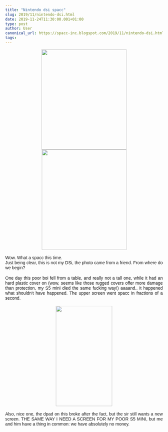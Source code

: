 ```yaml
---
title: "Nintendo dsi spacc"
slug: 2019/11/nintendo-dsi.html
date: 2019-11-24T11:30:00.001+01:00
type: post
author: User
canonical_url: https://spacc-inc.blogspot.com/2019/11/nintendo-dsi.html
tags: 
---
```


<div class="separator" style="clear: both; text-align: center;">
<a href="https://blogger.googleusercontent.com/img/b/R29vZ2xl/AVvXsEhlwaQWBmk0wOAUzTfcK6m4QQ1ruXtOJTroibrwW7sS5HSEtGQDdzb26SFKWYDyzGOJQmhUVCMuLXjUoonie3TwM3CYBBN1yv1yqOEiioq5hZZ_GNJIaU_BqwkGuOUFrEiXf3WDUHTnWbyt/s1600/IMG_20191124_111702.jpg" imageanchor="1" style="margin-left: 1em; margin-right: 1em;"><img border="0" data-original-height="844" data-original-width="720" height="320" src="https://blogger.googleusercontent.com/img/b/R29vZ2xl/AVvXsEhlwaQWBmk0wOAUzTfcK6m4QQ1ruXtOJTroibrwW7sS5HSEtGQDdzb26SFKWYDyzGOJQmhUVCMuLXjUoonie3TwM3CYBBN1yv1yqOEiioq5hZZ_GNJIaU_BqwkGuOUFrEiXf3WDUHTnWbyt/s1600/IMG_20191124_111702.jpg" width="272" /></a></div>
<div class="separator" style="clear: both; text-align: center;">
<a href="https://blogger.googleusercontent.com/img/b/R29vZ2xl/AVvXsEhYgnTcUcrfPih9RANf_4bleVbD_iYJYH0cN5iJRu0jjDCYsP8tl5ATcK9tZkpHSIG1e37hOGap4doTXAOW_JMCG7XpUJT3XyJTXwV0oAs1Iu3ac23qOkYl5wjVNYSU-S0Wfr4MBDnIIRNW/s1600/IMG_20191124_111712.jpg" imageanchor="1" style="margin-left: 1em; margin-right: 1em;"><img border="0" data-original-height="850" data-original-width="720" height="320" src="https://blogger.googleusercontent.com/img/b/R29vZ2xl/AVvXsEhYgnTcUcrfPih9RANf_4bleVbD_iYJYH0cN5iJRu0jjDCYsP8tl5ATcK9tZkpHSIG1e37hOGap4doTXAOW_JMCG7XpUJT3XyJTXwV0oAs1Iu3ac23qOkYl5wjVNYSU-S0Wfr4MBDnIIRNW/s1600/IMG_20191124_111712.jpg" width="271" /></a></div>
<div class="separator" style="clear: both; text-align: center;">
<br /></div>
<div class="separator" style="clear: both; text-align: justify;">
<span style="font-family: &quot;trebuchet ms&quot; , sans-serif;">Wow. What a spacc this time.</span></div>
<div class="separator" style="clear: both; text-align: justify;">
<span style="font-family: &quot;trebuchet ms&quot; , sans-serif;">Just being clear, this is not my DSi, the photo came from a friend. From where do we begin?</span></div>
<div class="separator" style="clear: both; text-align: justify;">
<span style="font-family: &quot;trebuchet ms&quot; , sans-serif;"></span><br /></div>
<div class="separator" style="clear: both; text-align: justify;">
<span style="font-family: &quot;trebuchet ms&quot; , sans-serif;">One day this poor boi fell from a table, and really not a tall one, while it had an hard plastic cover on (wow, seems like those rugged covers offer more damage than protection, my S5 mini died the same fucking way!) aaaand.. it happened what shouldn't have happened. The upper screen went spacc in fractions of a second.</span></div>
<div class="separator" style="clear: both; text-align: justify;">
<span style="font-family: &quot;trebuchet ms&quot; , sans-serif;"></span><br /></div>
<div class="separator" style="clear: both; text-align: justify;">
</div>
<div class="separator" style="clear: both; text-align: center;">
<a href="https://blogger.googleusercontent.com/img/b/R29vZ2xl/AVvXsEjd0t5u8jBL8dlvDKb0CMwb35X3m5l314NoulqKJa6J3uOAB46xKW7MwyWseQuRabzhXXF-XJXyT5Su5vAs1d0LNiBaUL9jA5F5PV4OerA1NDvYO6uPlIpDrPD8cOqL7Z_Yes_VJiaEIoEt/s1600/IMG_20191124_113356_250.jpg" imageanchor="1" style="margin-left: 1em; margin-right: 1em;"><img border="0" data-original-height="1280" data-original-width="720" height="320" src="https://blogger.googleusercontent.com/img/b/R29vZ2xl/AVvXsEjd0t5u8jBL8dlvDKb0CMwb35X3m5l314NoulqKJa6J3uOAB46xKW7MwyWseQuRabzhXXF-XJXyT5Su5vAs1d0LNiBaUL9jA5F5PV4OerA1NDvYO6uPlIpDrPD8cOqL7Z_Yes_VJiaEIoEt/s1600/IMG_20191124_113356_250.jpg" width="180" /></a></div>
<div class="separator" style="clear: both; text-align: justify;">
<br /></div>
<div class="separator" style="clear: both; text-align: justify;">
<span style="font-family: &quot;trebuchet ms&quot; , sans-serif;">Also, nice one, the dpad on this broke after the fact, but the sir still wants a new screen. THE SAME WAY I NEED A SCREEN FOR MY POOR S5 MINI, but me and him have a thing in common: we have absolutely no money.</span></div>


